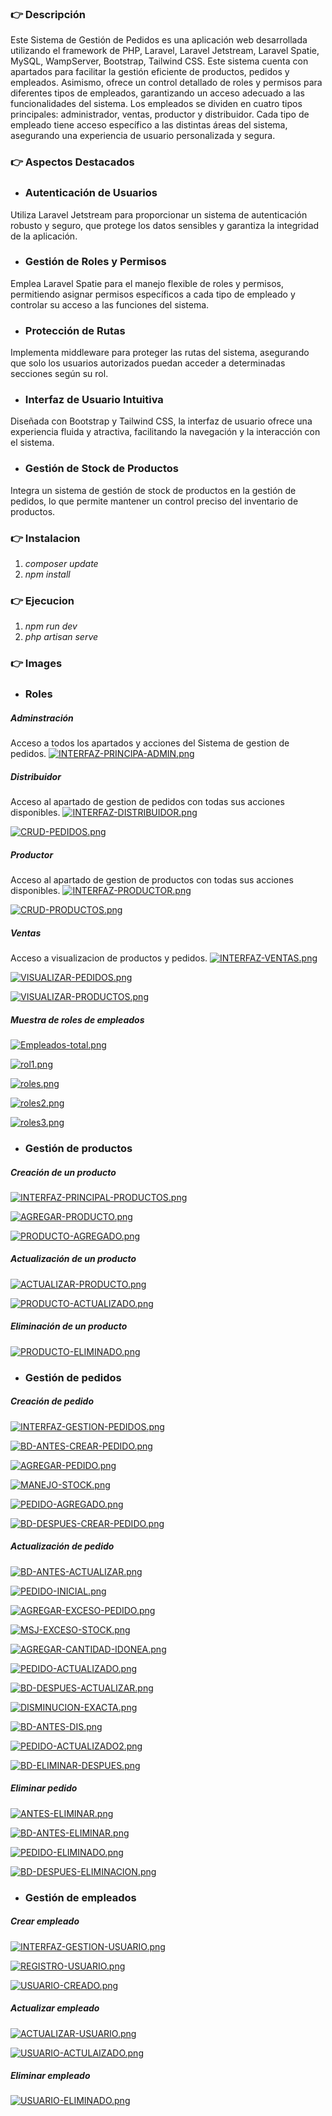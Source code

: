 ### 👉 Descripción

Este Sistema de Gestión de Pedidos es una aplicación web desarrollada utilizando el framework de PHP, Laravel, Laravel Jetstream, Laravel Spatie, MySQL, WampServer, Bootstrap, Tailwind CSS. Este sistema cuenta con apartados para facilitar la gestión eficiente de productos, pedidos y empleados. Asimismo, ofrece un control detallado de roles y permisos para diferentes tipos de empleados, garantizando un acceso adecuado a las funcionalidades del sistema. Los empleados se dividen en cuatro tipos principales: administrador, ventas, productor y distribuidor. Cada tipo de empleado tiene acceso específico a las distintas áreas del sistema, asegurando una experiencia de usuario personalizada y segura.

### 👉 Aspectos Destacados
+ ### Autenticación de Usuarios
Utiliza Laravel Jetstream para proporcionar un sistema de autenticación robusto y seguro, que protege los datos sensibles y garantiza la integridad de la aplicación.

+ ### Gestión de Roles y Permisos
Emplea Laravel Spatie para el manejo flexible de roles y permisos, permitiendo asignar permisos específicos a cada tipo de empleado y controlar su acceso a las funciones del sistema.

+ ### Protección de Rutas
Implementa middleware para proteger las rutas del sistema, asegurando que solo los usuarios autorizados puedan acceder a determinadas secciones según su rol.

+ ### Interfaz de Usuario Intuitiva
Diseñada con Bootstrap y Tailwind CSS, la interfaz de usuario ofrece una experiencia fluida y atractiva, facilitando la navegación y la interacción con el sistema.

+ ### Gestión de Stock de Productos
Integra un sistema de gestión de stock de productos en la gestión de pedidos, lo que permite mantener un control preciso del inventario de productos.

### 👉 Instalacion

1. *composer update*
2. *npm install*

### 👉 Ejecucion

1. *npm run dev*
2. *php artisan serve*

### 👉 Images

+ ### Roles
##### Adminstración
Acceso a todos los apartados y acciones del Sistema de gestion de pedidos.
[![INTERFAZ-PRINCIPA-ADMIN.png](https://i.postimg.cc/wjfszZ4r/INTERFAZ-PRINCIPA-ADMIN.png)](https://postimg.cc/rD4pCnkG)
##### Distribuidor
Acceso al apartado de gestion de pedidos con todas sus acciones disponibles.
[![INTERFAZ-DISTRIBUIDOR.png](https://i.postimg.cc/Wbp34SZc/INTERFAZ-DISTRIBUIDOR.png)](https://postimg.cc/QVPs4QSf)

[![CRUD-PEDIDOS.png](https://i.postimg.cc/TYkP5mjL/CRUD-PEDIDOS.png)](https://postimg.cc/N5HtWKzB)
##### Productor
Acceso al apartado de gestion de productos con todas sus acciones disponibles.
[![INTERFAZ-PRODUCTOR.png](https://i.postimg.cc/RVbMZm9w/INTERFAZ-PRODUCTOR.png)](https://postimg.cc/D8LVxtSz)

[![CRUD-PRODUCTOS.png](https://i.postimg.cc/HxHmhs41/CRUD-PRODUCTOS.png)](https://postimg.cc/8FyxFG0Z)
##### Ventas
Acceso a visualizacion de productos y pedidos.
[![INTERFAZ-VENTAS.png](https://i.postimg.cc/nzH81SpH/INTERFAZ-VENTAS.png)](https://postimg.cc/R3bbSRW8)

[![VISUALIZAR-PEDIDOS.png](https://i.postimg.cc/V64xZ9kX/VISUALIZAR-PEDIDOS.png)](https://postimg.cc/BLL7XKDv)

[![VISUALIZAR-PRODUCTOS.png](https://i.postimg.cc/CMryj4tg/VISUALIZAR-PRODUCTOS.png)](https://postimg.cc/jCfkTytg)

##### Muestra de roles de empleados

[![Empleados-total.png](https://i.postimg.cc/SNxRDVDN/Empleados-total.png)](https://postimg.cc/kDL75Q0k)

[![rol1.png](https://i.postimg.cc/wBrDpMTZ/rol1.png)](https://postimg.cc/sBpMPVW4)

[![roles.png](https://i.postimg.cc/NfsDbh39/roles.png)](https://postimg.cc/14dD5d5s)

[![roles2.png](https://i.postimg.cc/2j2hk1ty/roles2.png)](https://postimg.cc/hhQfMtcR)

[![roles3.png](https://i.postimg.cc/wjdmFDyW/roles3.png)](https://postimg.cc/GHqtm8jY)

+ ### Gestión de productos

##### Creación de un producto

[![INTERFAZ-PRINCIPAL-PRODUCTOS.png](https://i.postimg.cc/wTkwXx3s/INTERFAZ-PRINCIPAL-PRODUCTOS.png)](https://postimg.cc/HVV0Hgwp)

[![AGREGAR-PRODUCTO.png](https://i.postimg.cc/pXkB901f/AGREGAR-PRODUCTO.png)](https://postimg.cc/3d4GVZhN)

[![PRODUCTO-AGREGADO.png](https://i.postimg.cc/sxspxSYH/PRODUCTO-AGREGADO.png)](https://postimg.cc/5YKHkXk8)

##### Actualización de un producto

[![ACTUALIZAR-PRODUCTO.png](https://i.postimg.cc/CxzbRw80/ACTUALIZAR-PRODUCTO.png)](https://postimg.cc/gxbx5F4t)

[![PRODUCTO-ACTUALIZADO.png](https://i.postimg.cc/ZRZ9xmWC/PRODUCTO-ACTUALIZADO.png)](https://postimg.cc/Ty7YTZq6)

##### Eliminación de un producto

[![PRODUCTO-ELIMINADO.png](https://i.postimg.cc/XJVJygP5/PRODUCTO-ELIMINADO.png)](https://postimg.cc/94nV6yCX)

+ ### Gestión de pedidos

##### Creación de pedido

[![INTERFAZ-GESTION-PEDIDOS.png](https://i.postimg.cc/ZRKbq59F/INTERFAZ-GESTION-PEDIDOS.png)](https://postimg.cc/2qMRcm7V)

[![BD-ANTES-CREAR-PEDIDO.png](https://i.postimg.cc/qR5TMXH4/BD-ANTES-CREAR-PEDIDO.png)](https://postimg.cc/47VMWc3S)

[![AGREGAR-PEDIDO.png](https://i.postimg.cc/t4N7RfSb/AGREGAR-PEDIDO.png)](https://postimg.cc/75bqmBrt)

[![MANEJO-STOCK.png](https://i.postimg.cc/C1zKNKFM/MANEJO-STOCK.png)](https://postimg.cc/5YW19bYD)

[![PEDIDO-AGREGADO.png](https://i.postimg.cc/3Rs3FCS9/PEDIDO-AGREGADO.png)](https://postimg.cc/tZz0XPHV)

[![BD-DESPUES-CREAR-PEDIDO.png](https://i.postimg.cc/SNpyXdzx/BD-DESPUES-CREAR-PEDIDO.png)](https://postimg.cc/hhpF69rk)

##### Actualización de pedido

[![BD-ANTES-ACTUALIZAR.png](https://i.postimg.cc/4xQM8bdw/BD-ANTES-ACTUALIZAR.png)](https://postimg.cc/cv6XC3f8)

[![PEDIDO-INICIAL.png](https://i.postimg.cc/63g17Mj6/PEDIDO-INICIAL.png)](https://postimg.cc/qhcGSxHW)

[![AGREGAR-EXCESO-PEDIDO.png](https://i.postimg.cc/255H2sg8/AGREGAR-EXCESO-PEDIDO.png)](https://postimg.cc/75pMLWxp)

[![MSJ-EXCESO-STOCK.png](https://i.postimg.cc/PrhQ6Gws/MSJ-EXCESO-STOCK.png)](https://postimg.cc/Jt6Xn2xP)

[![AGREGAR-CANTIDAD-IDONEA.png](https://i.postimg.cc/1XWXcNFz/AGREGAR-CANTIDAD-IDONEA.png)](https://postimg.cc/vxVGGT3R)

[![PEDIDO-ACTUALIZADO.png](https://i.postimg.cc/BvcqBK9G/PEDIDO-ACTUALIZADO.png)](https://postimg.cc/jW20sCS8)

[![BD-DESPUES-ACTUALIZAR.png](https://i.postimg.cc/hjZR282N/BD-DESPUES-ACTUALIZAR.png)](https://postimg.cc/jwf15f0h)

[![DISMINUCION-EXACTA.png](https://i.postimg.cc/G22ZT8bK/DISMINUCION-EXACTA.png)](https://postimg.cc/qtPm97h6)

[![BD-ANTES-DIS.png](https://i.postimg.cc/wBGdVcfZ/BD-ANTES-DIS.png)](https://postimg.cc/1gwTR6Zr)

[![PEDIDO-ACTUALIZADO2.png](https://i.postimg.cc/GhCnqpKL/PEDIDO-ACTUALIZADO2.png)](https://postimg.cc/c6XzJ0P2)

[![BD-ELIMINAR-DESPUES.png](https://i.postimg.cc/8C3qWksV/BD-ELIMINAR-DESPUES.png)](https://postimg.cc/qtsbHT8m)

##### Eliminar pedido

[![ANTES-ELIMINAR.png](https://i.postimg.cc/HWbrPVwj/ANTES-ELIMINAR.png)](https://postimg.cc/grkcxcBP)

[![BD-ANTES-ELIMINAR.png](https://i.postimg.cc/bwwdJgK2/BD-ANTES-ELIMINAR.png)](https://postimg.cc/xcB9pvj0)

[![PEDIDO-ELIMINADO.png](https://i.postimg.cc/2S9yBvD9/PEDIDO-ELIMINADO.png)](https://postimg.cc/tsPpKs7F)

[![BD-DESPUES-ELIMINACION.png](https://i.postimg.cc/C1kxtQf9/BD-DESPUES-ELIMINACION.png)](https://postimg.cc/wyxzRF2k)

+ ### Gestión de empleados

##### Crear empleado

[![INTERFAZ-GESTION-USUARIO.png](https://i.postimg.cc/PJkfWQNh/INTERFAZ-GESTION-USUARIO.png)](https://postimg.cc/ygvzB9Fr)

[![REGISTRO-USUARIO.png](https://i.postimg.cc/GmSc7C9X/REGISTRO-USUARIO.png)](https://postimg.cc/QF1GCvQ7)

[![USUARIO-CREADO.png](https://i.postimg.cc/0NT9v0Ym/USUARIO-CREADO.png)](https://postimg.cc/zLFsSWPX)

##### Actualizar empleado

[![ACTUALIZAR-USUARIO.png](https://i.postimg.cc/44bXCtm7/ACTUALIZAR-USUARIO.png)](https://postimg.cc/MXTCVn0q)

[![USUARIO-ACTULAIZADO.png](https://i.postimg.cc/mDgyb7TL/USUARIO-ACTULAIZADO.png)](https://postimg.cc/WDxk8FDC)

##### Eliminar empleado

[![USUARIO-ELIMINADO.png](https://i.postimg.cc/xC8LrYPq/USUARIO-ELIMINADO.png)](https://postimg.cc/ygqD9Mtz)

